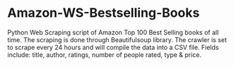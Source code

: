 # Amazon-WS-Bestselling-Books
Python Web Scraping script of Amazon Top 100 Best Selling books of all time. The scraping is done through Beautifulsoup library. The crawler is set to scrape every 24 hours and will compile the data into a CSV file. Fields include: title, author, ratings, number of people rated, type & price.
